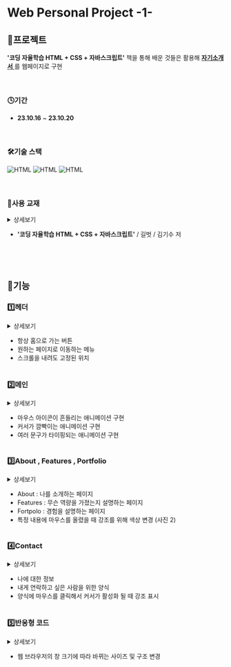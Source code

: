 # Web Personal Project -1-

## 💾프로젝트

**'코딩 자율학습 HTML + CSS + 자바스크립트'** 책을 통해 배운 것들은 활용해 <u> **자기소개서** </u>를 웹페이지로 구현<br><br><br>

### 🕓기간

- **23.10.16** ~ **23.10.20** <br><br><br>

### 🛠기술 스택

![HTML](https://img.shields.io/badge/HTML5-E34F26?style=for-the-badge&logo=html5&logoColor=white) 
![HTML](https://img.shields.io/badge/CSS3-1572B6?style=for-the-badge&logo=css3&logoColor=white) 
![HTML](https://img.shields.io/badge/Javascript-F7DF1E?style=for-the-badge&logo=javascript&logoColor=white) <br><br><br>

### 📔사용 교재



<details><summary>
   상세보기
</summary>
  <br>

![image](https://github.com/LMH9999/LMH_Web_Study/assets/145963633/20001b2b-d663-4cb3-a2f0-4c8178b8d663)

</details>

- **'코딩 자율학습 HTML + CSS + 자바스크립트'** / 길벗 / 김기수 저

<br><br><br>

## 📝기능

### 1️⃣헤더

<details><summary>
   상세보기
</summary>
  <br>
  
![image](https://github.com/LMH9999/LMH_Web_SPrj/assets/145963633/e61dfd4b-e63d-4d3c-b545-a3e7df60886a)

```html
<h1>
  <!-- 어디서 누르던지 홈(메인)으로 가는 버튼 -->
  <button data-animation-scroll="true" data-target="#main">LMH</button>
</h1>
```


```css
header{
  /* 스크롤을 내려도 고정된 위치에 보이도록 */
  position:fixed;
  color:white;
  top:0;
  /* 어떤 컨텐츠보다 항상 위에 보이도록 z-index 설정 */
  z-index:1;
  width:100%;
  padding:1rem;
}
```
</details>

* 항상 홈으로 가는 버튼<br>
* 원하는 페이지로 이동하는 메뉴<br>
* 스크롤을 내려도 고정된 위치<br><br>

### 2️⃣메인

<details><summary>
   상세보기
</summary>
  <br>

![image](https://github.com/LMH9999/LMH_Web_SPrj/assets/145963633/e7ba515a-abfa-4c6d-b971-2cb2eed64eb9)

```css
/* 버튼이 위아래로 흔들리는 모션 */
@keyframes upDown{
  0%{
    bottom:1rem;
  }
  50%{
    bottom:1.5rem;
  }
  100%{
    bottom:1rem;
  }
}
```

```css
/* 깜빡이는 애니메이션 */
@keyframes blink {
  0%{
    /* 요소의 불투명도, 0에 가까울수록 투명함 */
    opacity: 1;
  }
  100%{
    opacity: 0;
  }
}
```

```js
// 텍스트 작성과 삭제 즉시 실행 함수
(function(){
  const spanEl = document.querySelector("main h2 span");
  // 타이핑 효과로 바뀌는 문구 종류
  const txtArr = ['Web Publisher', 'Front-End Developer', 'Web UI Designer', 'UX Designer', 'Back-End Developer'];
  let index = 0;
  // 한글자씩 쪼개서 저장
  let currentTxt = txtArr[index].split("");
  function writeTxt(){
    // 쪼갠 배열의 한글자씩을 맨 앞의 요소부터 추출하고 삭제
    spanEl.textContent  += currentTxt.shift(); 
    // 출력할 글자가 남아있는지 체크
    if(currentTxt.length !== 0){ 
      // 랜덤 함수를 이용해 문구가 출력되는 시간을 매번 달라지게 만듬
      setTimeout(writeTxt, Math.floor(Math.random() * 100));
    }else{
      // 모두 출력된 문구를 가져옴
      currentTxt = spanEl.textContent.split("");
      // 3초뒤 텍스트 지우는 함수 호출 
      setTimeout(deleteTxt, 3000);
    }
  }
  // 텍스트 삭제 함수
  function deleteTxt(){
    // 이미 출력된 문구가 저장된 currentTxt에서 끝 글자부터 리턴하고 삭제하는 pop()
    currentTxt.pop();
    // 맨 끝 글자가 삭제된 나머지 한글자씩 쪼개져있던 문구를 하나로 합침
    spanEl.textContent = currentTxt.join("");
    // 문구가 모두 삭제됬는지 체크
    if(currentTxt.length !== 0){
      setTimeout(deleteTxt, Math.floor(Math.random() * 100))
    }else{
      // 문구가 다 삭제되고 끝났으니 다음 문구 불러오기
      index = (index + 1) % txtArr.length;
      currentTxt = txtArr[index].split("");
      writeTxt();
    }
  }
  writeTxt();
})();
```

</details>

* 마우스 아이콘이 흔들리는 애니메이션 구현<br>
* 커서가 깜빡이는 애니메이션 구현<br>
* 여러 문구가 타이핑되는 애니메이션 구현<br><br>


### 3️⃣About , Features , Portfolio

<details><summary>
   상세보기
</summary>
  <br>

사진1
  
![image](https://github.com/LMH9999/LMH_Web_SPrj/assets/145963633/b4f0cc0a-1223-45a0-9b60-0f9ea6d5dcb1)

사진2

![image](https://github.com/LMH9999/LMH_Web_SPrj/assets/145963633/fa50763c-f5dc-48aa-adba-d9d4e8ace39d)

사진3

![image](https://github.com/LMH9999/LMH_Web_SPrj/assets/145963633/20136b7f-e7a5-465e-bd71-0e6a32d24203)

```css
/* 내용 부분 사각형에 마우스를 올렸을 때 강조를 위해 그 사각형 배경,글자 색상 변경 */
section .do-me .do-inner:hover{
  background-color:lightcoral;
  color:white;
}
/* 내용 부분 사각형에 마우스을 때 아이콘의 폰트 색상도 자연스럽도록 변경 */
section .do-me .do-inner:hover i{
  color:white;
}
```

</details>

* About : 나를 소개하는 페이지
* Features : 무슨 역량을 가졌는지 설명하는 페이지
* Fortpolo : 경험을 설명하는 페이지
* 특정 내용에 마우스를 올렸을 때 강조를 위해 색상 변경 (사진 2) <br><br>


### 4️⃣Contact

<details><summary>
   상세보기
</summary>
  <br>
  
![image](https://github.com/LMH9999/LMH_Web_SPrj/assets/145963633/1a6d7578-63bc-433b-814f-a9999ae25fa7)

```css
/* textarea에 커서가 활성화되면 파란색 테두리와 그림자 효과 추가 */
section.contact .contact-me .right .form-group textarea:focus{
  outline:none;
  border:1px solid #719ECE;
  box-shadow:0 0 10px #719ECE;
}
```


</details>

* 나에 대한 정보<br>
* 내게 연락하고 싶은 사람을 위한 양식<br>
* 양식에 마우스를 클릭해서 커서가 활성화 될 때 강조 표시<br><br>


### 5️⃣반응형 코드

<details><summary>
   상세보기
</summary>
  <br>
  
![image](https://github.com/LMH9999/LMH_Web_SPrj/assets/145963633/02921135-0157-4675-9b45-2d64f8a903a0)

![image](https://github.com/LMH9999/LMH_Web_SPrj/assets/145963633/579b26f9-aed9-46ff-a837-1f186a4e9ed4)


```css
@media screen and (max-width: 1140px){

  /* 메인 container 기준 1140 -> 992px */
  main .container{
    width: 992px;
  }
  
  /* 섹션 container 기준 1140 -> 600px */
  section .container{
    width:600px;
  }

  /* About me 영역 왼쪽을 너비를 50% -> 100% 변경 */
  section .about-self .left{
    width:100%;
    margin-bottom: 1.5rem;
  }
  /* About me 영역 오른쪽 너비를 50% -> 100% 변경 */
  section  .about-self .right{
    width:100%;
    padding:0;
  }

  /* What I Do 영역의 콘텐츠 박스의 너비를 30% -> 48% 변경 */
  section .do-me .do-inner{
    width:48%;
    margin-bottom: 1.5rem;
    margin-right: 0;
  }

  section .do-me .do-inner:nth-child(2n+1){
    margin-right:4%; /* 1, 3, 5...번째 본문 사각형에 margin-right 4% 적용 */
  }
  
  /* PortFolio 영역의 콘텐츠 박스 너비를 30% ->  48% 변경 */
  section .portfolio-me .portfolio-inner{
    width:48%;
    margin-right: 0;
  }

  section .portfolio-me .portfolio-inner:nth-child(2n+1){
    margin-right:4%;
  }

  /* Contact With Me 영역 */
  section.contact .contact-me .left{
    width:100%; /* 너비 변경 30% -> 100% */
  }
  
  section.contact .contact-me .right{
    width:100%;/* 너비 변경 65% -> 100% */
    margin-left: 0; /* margin 초기화 */
    
  }
}
```

</details>

* 웹 브라우저의 창 크기에 따라 바뀌는 사이즈 및 구조 변경

